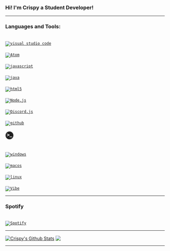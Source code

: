 ### Hi! I'm Crispy a Student Developer!

---

### Languages and Tools:

[<code>
<img alt="visual studio code" width="26px" src="https://img.icons8.com/fluent/240/000000/visual-studio-code-2019.png" />
</code>](https://code.visualstudio.com/)
[<code>
<img alt="Atom" width="26px" src="https://seeklogo.com/images/A/atom-logo-19BD90FF87-seeklogo.com.png" />
</code>](https://atom.io/)
[<code>
<img alt="javascript" width="26px" src="https://img.icons8.com/color/240/000000/javascript.png" />
</code>](https://developer.mozilla.org/en-US/docs/Web/JavaScript)
[<code>
<img alt="java" width="26px" src="https://img.icons8.com/color/240/000000/java-coffee-cup-logo.png">
</code>](https://docs.oracle.com/en/java/)
[<code>
<img alt="html5" width="26px" src="https://img.icons8.com/color/240/000000/html-5.png">
</code>](https://developer.mozilla.org/en-US/docs/Web/HTML)
[<code>
<img alt="Node.js" width="26px" src="https://img.icons8.com/color/240/000000/nodejs.png">
</code>](https://nodejs.org/en/)
[<code>
<img alt="Discord.js" width="26px" src="https://external-content.duckduckgo.com/iu/?u=https%3A%2F%2Fjasonhaxstuff.gallerycdn.vsassets.io%2Fextensions%2Fjasonhaxstuff%2Fdiscord-js-tools%2F0.0.3%2F1530824658924%2FMicrosoft.VisualStudio.Services.Icons.Default&f=1&nofb=1">
</code>](https://discord.js.org/?source=post_page---------------------------#/)
[<code>
<img alt="github" width="26px" src="https://img.icons8.com/ios-glyphs/240/000000/github.png">
</code>](https://github.com/)
[<code>
<img alt="terminal" width="26px" src="https://raw.githubusercontent.com/github/explore/80688e429a7d4ef2fca1e82350fe8e3517d3494d/topics/terminal/terminal.png">
</code>](https://docs.microsoft.com/en-us/windows/terminal/)
<br />
[<code>
<img alt="windows" width="26px" src="https://img.icons8.com/color/240/000000/windows-10.png">
</code>](https://www.microsoft.com/en-us/windows)
[<code>
<img alt="macos" width="26px" src="https://img.icons8.com/officel/160/000000/mac-logo.png">
</code>](https://developer.apple.com/macos/)
[<code>
<img alt="linux" width="26px" src="https://img.icons8.com/color/96/000000/linux.png">
</code>](https://www.kernel.org/)
[<code> 
<img alt="Vibe" width="26px" src="https://vibe.crispyyy.repl.co/images/pfp/circle-cropped.png">
</code>](https://discord.boats/bot/vibe)


---

### Spotify 

[<code> 
<img alt="Spotify" src="https://nowplaying.aidenwallis.co.uk/6011c297adffb91b3c98f2ae">
</code>](spotify.com)

---

<a href="https://github.com/Crispy-Cream">
<img align="center" alt="Crispy's Github Stats" src="https://github-readme-stats.codestackr.vercel.app/api?username=Crispy-Cream&show_icons=true&hide_border=true&count_private=true&include_all_commits=true&theme=radical" /></a>
<a href="https://github.com/Crispy-Cream">
  <img align="center" src="https://github-readme-stats.anuraghazra1.vercel.app/api/top-langs/?username=Crispy-Cream&layout=compact&theme=radical" />
</a>

---
